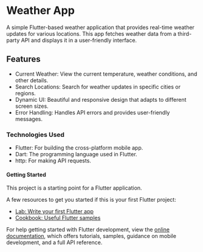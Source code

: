 # Weather App
A simple Flutter-based weather application that provides real-time weather updates for various locations. This app fetches weather data from a third-party API and displays it in a user-friendly interface.

## Features
  - Current Weather: View the current temperature, weather conditions, and other details.
  - Search Locations: Search for weather updates in specific cities or regions.
  - Dynamic UI: Beautiful and responsive design that adapts to different screen sizes.
  - Error Handling: Handles API errors and provides user-friendly messages.
### Technologies Used
  - Flutter: For building the cross-platform mobile app.
  - Dart: The programming language used in Flutter.
  - http: For making API requests.
  
#### Getting Started

This project is a starting point for a Flutter application.

A few resources to get you started if this is your first Flutter project:

- [Lab: Write your first Flutter app](https://docs.flutter.dev/get-started/codelab)
- [Cookbook: Useful Flutter samples](https://docs.flutter.dev/cookbook)

For help getting started with Flutter development, view the
[online documentation](https://docs.flutter.dev/), which offers tutorials,
samples, guidance on mobile development, and a full API reference.

